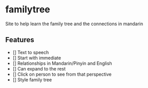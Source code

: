 # familytree
Site to help learn the family tree and the connections in mandarin

## Features
- [] Text to speech
- [] Start with immediate 
- [] Relationships in Mandarin/Pinyin and English
- [] Can expand to the rest
- [] Click on person to see from that perspective
- [] Style family tree